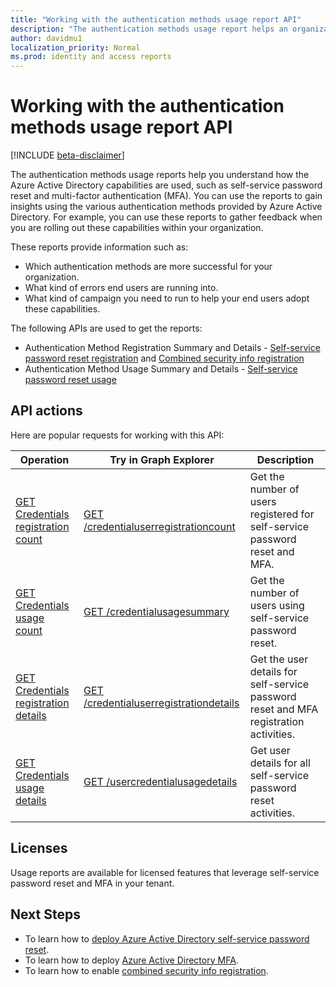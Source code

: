 ```yaml
---
title: "Working with the authentication methods usage report API"
description: "The authentication methods usage report helps an organization understand how their end users are using Azure Active Directory capabilities such as self-service password reset and multi-factor authentication (MFA)."
author: davidmu1
localization_priority: Normal
ms.prod: identity and access reports
---
```


# Working with the authentication methods usage report API

[!INCLUDE [beta-disclaimer](../../includes/beta-disclaimer.md)]

The authentication methods usage reports help you understand how the Azure Active Directory capabilities are used, such as self-service password reset and multi-factor authentication (MFA). You can use the reports to gain insights using the various authentication methods provided by Azure Active Directory. For example, you can use these reports to gather feedback when you are rolling out these capabilities within your organization.

These reports provide information such as:

- Which authentication methods are more successful for your organization. 
- What kind of errors end users are running into.
- What kind of campaign you need to run to help your end users adopt these capabilities.

The following APIs are used to get the reports:

- Authentication Method Registration Summary and Details - [Self-service password reset registration](https://aka.ms/ssprsetup) and [Combined security info registration](https://aka.ms/mysecurityinfo)
- Authentication Method Usage Summary and Details - [Self-service password reset usage](https://aka.ms/sspr)

## API actions

Here are popular requests for working with this API:

| Operation | Try in Graph Explorer | Description |
| --------- | --- | ----------- |
| [GET Credentials registration count](/graph/api/resources/credentialUserRegistrationCount?view=graph-rest-beta) | [GET /credentialuserregistrationcount](https://developer.microsoft.com/graph/graph-explorer?request=reports/credentialuserregistrationcount&version=beta) | Get the number of users registered for self-service password reset and MFA. |
| [GET Credentials usage count](/graph/api/resources/credentialUsagesSummary?view=graph-rest-beta) | [GET /credentialusagesummary](https://developer.microsoft.com/graph/graph-explorer?request=reports/credentialusagesummary&version=beta) | Get the number of users using self-service password reset. |
| [GET Credentials registration details](/graph/api/resources/credentialUserRegistrationDetails?view=graph-rest-beta) | [GET /credentialuserregistrationdetails](https://developer.microsoft.com/graph/graph-explorer?request=reports/credentialuserregistrationdetails&version=beta) | Get the user details for self-service password reset and MFA registration activities. |
| [GET Credentials usage details](/graph/api/resources/userCredentialUsageDetails?view=graph-rest-beta) | [GET /usercredentialusagedetails](https://developer.microsoft.com/graph/graph-explorer?request=reports/usercredentialusagedetails&version=beta) | Get user details for all self-service password reset activities. |

## Licenses

Usage reports are available for licensed features that leverage self-service password reset and MFA in your tenant.

## Next Steps

- To learn how to [deploy Azure Active Directory self-service password reset](https://docs.microsoft.com/azure/active-directory/authentication/howto-sspr-deployment).
- To learn how to deploy [Azure Active Directory MFA](https://docs.microsoft.com/azure/active-directory/authentication/howto-mfa-getstarted).
- To learn how to enable [combined security info registration](https://docs.microsoft.com/azure/active-directory/authentication/howto-registration-mfa-sspr-combined).



